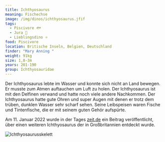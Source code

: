 ```yaml
---
title: Ichthyosaurus
meaning: Fischechse
image: /img/dinos/ichthyosaurus.jfif
tags:
  - Piscivore 🐟
  - Jura 🦴
  - Lieblingsdino ⭐
food: Piscivore
location: Britische Inseln, Belgien, Deutschland
finder: "Mary Anning "
weight: 91kg
size: 1,8-3m
years: 201-190
group: Ichthyosauridae
---
```

Der Ichthyosaurus lebte im Wasser und konnte sich nicht an Land bewegen. Er musste zum Atmen auftauchen um Luft zu holen. Der Ichthyosaurus ist mit den Delfinen verwand und hatte noch viele andere Nachkommen. Der Ichthyosaurus hatte gute Ohren und super Augen mit denen er trotz dem trüben, dunklen Wasser sehr scharf sehen. Seine Leibspeisen waren Fische und Tintenfische, die er mit seinem guten Gehör aufspürte.



Am 11. Januar 2022 wurde in der Tages [zeit.de](https://www.zeit.de/wissen/umwelt/2022-01/ichthyosaurier-fossil-grossbritannien-fund-palaeontologie) ein Beitrag veröffentlicht, über einen weiteren Ichthyosaurus der in Großbritannien entdeckt wurde.

![Ichthyosaurusskelett](/img/dinos/ichthyosaurus-skelett.jfif)
